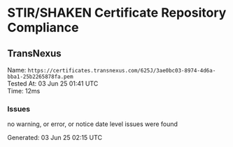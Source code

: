 # STIR/SHAKEN Certificate Repository Compliance

## TransNexus

Name: `https://certificates.transnexus.com/625J/3ae0bc03-8974-4d6a-bba1-25b2265878fa.pem`\
Tested At: 03 Jun 25 01:41 UTC\
Time: 12ms

### Issues

no warning, or error, or notice date level issues were found

Generated: 03 Jun 25 02:15 UTC